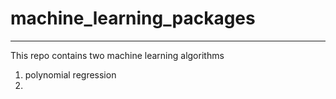 # machine_learning_packages
---------
 This repo contains two machine learning algorithms
 1. polynomial regression
 2. 
